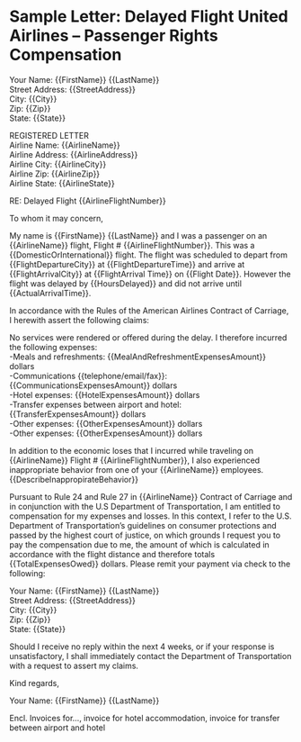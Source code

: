 # Sample Letter: Delayed Flight United Airlines – Passenger Rights Compensation 

Your Name: {{FirstName}} {{LastName}}  
Street Address:  {{StreetAddress}}  
City: {{City}}  
Zip: {{Zip}}  
State: {{State}}  

REGISTERED LETTER  
Airline Name: {{AirlineName}}  
Airline Address: {{AirlineAddress}}  
Airline City: {{AirlineCity}}   
Airline Zip: {{AirlineZip}}  						
Airline State: {{AirlineState}}  

RE: Delayed Flight {{AirlineFlightNumber}}  

To whom it may concern,  

My name is  {{FirstName}} {{LastName}} and I was a passenger on an {{AirlineName}} flight, Flight # {{AirlineFlightNumber}}. This was a {{DomesticOrInternational}} flight. The flight was scheduled to depart from {{FlightDepartureCity}} at {{FlightDepartureTime}} and arrive at {{FlightArrivalCity}} at {{FlightArrival Time}} on {{Flight Date}}. However the flight was delayed by {{HoursDelayed}} and did not arrive until {{ActualArrivalTime}}.


In accordance with the Rules of the American Airlines Contract of Carriage, I herewith assert the following claims:

No services were rendered or offered during the delay. I therefore incurred the following expenses:  
-Meals and refreshments:  {{MealAndRefreshmentExpensesAmount}} dollars  
-Communications {{telephone/email/fax}}: {{CommunicationsExpensesAmount}} dollars  
-Hotel expenses:  {{HotelExpensesAmount}} dollars  
-Transfer expenses between airport and hotel:  {{TransferExpensesAmount}} dollars  
-Other expenses:  {{OtherExpensesAmount}} dollars  
-Other expenses:  {{OtherExpensesAmount}} dollars  

In addition to the economic loses that I incurred while traveling on {{AirlineName}} Flight # {{AirlineFlightNumber}}, I also experienced inappropriate behavior from one of your {{AirlineName}} employees.   {{DescribeInappropirateBehavior}} 

Pursuant to Rule 24 and Rule 27  in {{AirlineName}} Contract of Carriage and in conjunction with the U.S Department of Transportation, I am entitled to compensation for my expenses and losses. In this context, I refer to the U.S. Department of Transportation’s guidelines on consumer protections and passed by the highest court of justice, on which grounds I request you to pay the compensation due to me, the amount of which is calculated in accordance with the flight distance and therefore totals {{TotalExpensesOwed}} dollars. Please remit your payment via check to the following:

Your Name: {{FirstName}} {{LastName}}  
Street Address:  {{StreetAddress}}  
City: {{City}}  
Zip: {{Zip}}	  
State: {{State}}  	

Should I receive no reply within the next 4 weeks, or if your response is unsatisfactory, I shall immediately contact the Department of Transportation with a request to assert my claims. 

Kind regards,

Your Name: {{FirstName}} {{LastName}}


Encl. Invoices for..., invoice for hotel accommodation, invoice for transfer between airport and hotel

